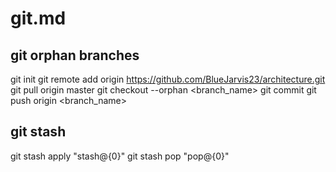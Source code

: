# git.md

## git orphan branches

git init
git remote add origin https://github.com/BlueJarvis23/architecture.git
git pull origin master
git checkout --orphan <branch_name>
git commit
git push origin <branch_name>


## git stash

git stash apply "stash@{0}"
git stash pop "pop@{0}"




